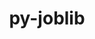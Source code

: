 ---
title: "py-joblib"
layout: cache
categories: [package, develop]
meta: {"compilers": ["gcc@11.4.0", "gcc@9.4.0", "none"], "num_specs": 173, "num_specs_by_stack": {"e4s": 33, "e4s-neoverse_v1": 4, "e4s-oneapi": 16, "e4s-power": 2, "ml-darwin-aarch64-mps": 33, "ml-linux-aarch64-cpu": 36, "ml-linux-aarch64-cuda": 36, "ml-linux-x86_64-cpu": 36, "ml-linux-x86_64-cuda": 36, "ml-linux-x86_64-rocm": 37, "root": 173}, "oss": ["sequoia", "ubuntu20.04", "ubuntu22.04", "ubuntu24.04"], "platforms": ["darwin", "linux"], "stacks": ["e4s", "e4s-neoverse_v1", "e4s-oneapi", "e4s-power", "ml-darwin-aarch64-mps", "ml-linux-aarch64-cpu", "ml-linux-aarch64-cuda", "ml-linux-x86_64-cpu", "ml-linux-x86_64-cuda", "ml-linux-x86_64-rocm", "root"], "targets": ["aarch64", "neoverse_v1", "ppc64le", "x86_64_v3"], "versions": ["1.4.2"]}
spec_details: [{"compiler": "none", "hash": "23asxb24odcu7gjsfdioozyov3nwyoic", "os": "ubuntu24.04", "platform": "linux", "size": "-", "stacks": ["ml-linux-x86_64-cpu", "ml-linux-x86_64-cuda", "ml-linux-x86_64-rocm", "root"], "target": "x86_64_v3", "variants": ["build_system=python_pip"], "versions": ["1.4.2"]}, {"compiler": "none", "hash": "23e5rwdthrtx22n2lstqyjta5xs6sqdt", "os": "ubuntu24.04", "platform": "linux", "size": "-", "stacks": ["ml-linux-aarch64-cpu", "ml-linux-aarch64-cuda", "root"], "target": "aarch64", "variants": ["build_system=python_pip"], "versions": ["1.4.2"]}, {"compiler": "none", "hash": "2d5gbkcg7mfjvkuaacfc4y46vurkl5ep", "os": "ubuntu24.04", "platform": "linux", "size": "-", "stacks": ["ml-linux-aarch64-cpu", "ml-linux-aarch64-cuda", "root"], "target": "aarch64", "variants": ["build_system=python_pip"], "versions": ["1.4.2"]}, {"compiler": "none", "hash": "2ff4w4tuxb2a7ymq42jemz2zoldsvihy", "os": "sequoia", "platform": "darwin", "size": "-", "stacks": ["ml-darwin-aarch64-mps", "root"], "target": "aarch64", "variants": ["build_system=python_pip"], "versions": ["1.4.2"]}, {"compiler": "none", "hash": "37llbt77yk6zuyvgg6u24kay4gnxmvdw", "os": "sequoia", "platform": "darwin", "size": "-", "stacks": ["ml-darwin-aarch64-mps", "root"], "target": "aarch64", "variants": ["build_system=python_pip"], "versions": ["1.4.2"]}, {"compiler": "none", "hash": "3c4bb4tagebab5budtnrgx6hv3gbqxid", "os": "ubuntu22.04", "platform": "linux", "size": "-", "stacks": ["e4s-oneapi", "root"], "target": "x86_64_v3", "variants": ["build_system=python_pip"], "versions": ["1.4.2"]}, {"compiler": "none", "hash": "3kjgs7dcqd6w7dqeb76icqa3tlyyz2b3", "os": "ubuntu22.04", "platform": "linux", "size": "-", "stacks": ["e4s-oneapi", "root"], "target": "x86_64_v3", "variants": ["build_system=python_pip"], "versions": ["1.4.2"]}, {"compiler": "none", "hash": "434u245ujsbvlf6i5ipjxsijvxhutwqs", "os": "ubuntu22.04", "platform": "linux", "size": "-", "stacks": ["e4s", "root"], "target": "x86_64_v3", "variants": ["build_system=python_pip"], "versions": ["1.4.2"]}, {"compiler": "gcc@11.4.0", "hash": "4ckjepbm2rsavo63hbsbqvluahl7yvty", "os": "ubuntu22.04", "platform": "linux", "size": "-", "stacks": ["e4s-neoverse_v1", "root"], "target": "neoverse_v1", "variants": ["build_system=python_pip"], "versions": ["1.4.2"]}, {"compiler": "none", "hash": "4hu4xfkfp5l2iwx4nhyxbjjodafbau7p", "os": "ubuntu24.04", "platform": "linux", "size": "-", "stacks": ["ml-linux-x86_64-cpu", "ml-linux-x86_64-cuda", "ml-linux-x86_64-rocm", "root"], "target": "x86_64_v3", "variants": ["build_system=python_pip"], "versions": ["1.4.2"]}, {"compiler": "none", "hash": "4tm2rkaub5bylghvyrb5beacvwi5yg4c", "os": "ubuntu24.04", "platform": "linux", "size": "-", "stacks": ["ml-linux-x86_64-rocm", "root"], "target": "x86_64_v3", "variants": ["build_system=python_pip"], "versions": ["1.4.2"]}, {"compiler": "none", "hash": "4x3axvfbs2kldnlr7amux5pl6ds3qkk4", "os": "ubuntu24.04", "platform": "linux", "size": "-", "stacks": ["ml-linux-x86_64-cpu", "ml-linux-x86_64-cuda", "ml-linux-x86_64-rocm", "root"], "target": "x86_64_v3", "variants": ["build_system=python_pip"], "versions": ["1.4.2"]}, {"compiler": "none", "hash": "52wadru2rj56v4js64gkkk6yaaydmr4u", "os": "ubuntu24.04", "platform": "linux", "size": "-", "stacks": ["ml-linux-x86_64-cpu", "ml-linux-x86_64-cuda", "root"], "target": "x86_64_v3", "variants": ["build_system=python_pip"], "versions": ["1.4.2"]}, {"compiler": "none", "hash": "54vq2t2pguqe3xk5yx5ki4xshjehekbb", "os": "sequoia", "platform": "darwin", "size": "-", "stacks": ["ml-darwin-aarch64-mps", "root"], "target": "aarch64", "variants": ["build_system=python_pip"], "versions": ["1.4.2"]}, {"compiler": "none", "hash": "5f4z2wvwoomrxuhb2m2nioe35iutf43n", "os": "ubuntu24.04", "platform": "linux", "size": "-", "stacks": ["ml-linux-x86_64-rocm", "root"], "target": "x86_64_v3", "variants": ["build_system=python_pip"], "versions": ["1.4.2"]}, {"compiler": "none", "hash": "5i3dhuuybgbwztmyyoy3udriqxzyd73p", "os": "ubuntu24.04", "platform": "linux", "size": "-", "stacks": ["ml-linux-aarch64-cpu", "ml-linux-aarch64-cuda", "root"], "target": "aarch64", "variants": ["build_system=python_pip"], "versions": ["1.4.2"]}, {"compiler": "none", "hash": "5k2lw4j5mcmae272gexrv7kiwagynuwf", "os": "ubuntu24.04", "platform": "linux", "size": "-", "stacks": ["ml-linux-x86_64-rocm", "root"], "target": "x86_64_v3", "variants": ["build_system=python_pip"], "versions": ["1.4.2"]}, {"compiler": "gcc@11.4.0", "hash": "5kaluxzyviwmkq7juf5dzdiw3ddksvuw", "os": "ubuntu22.04", "platform": "linux", "size": "-", "stacks": ["e4s-neoverse_v1", "root"], "target": "neoverse_v1", "variants": ["build_system=python_pip"], "versions": ["1.4.2"]}, {"compiler": "none", "hash": "5njgjexdhwhl34nibycpxrdrqamor4s7", "os": "ubuntu22.04", "platform": "linux", "size": "-", "stacks": ["e4s-oneapi", "root"], "target": "x86_64_v3", "variants": ["build_system=python_pip"], "versions": ["1.4.2"]}, {"compiler": "none", "hash": "5nzip5knlp3yz3ld6tnlsvrfiae4vog3", "os": "ubuntu24.04", "platform": "linux", "size": "-", "stacks": ["ml-linux-x86_64-cpu", "ml-linux-x86_64-cuda", "ml-linux-x86_64-rocm", "root"], "target": "x86_64_v3", "variants": ["build_system=python_pip"], "versions": ["1.4.2"]}, {"compiler": "none", "hash": "5oxlm4zydxjm2woef6xvoil6xjdodyap", "os": "ubuntu22.04", "platform": "linux", "size": "-", "stacks": ["e4s", "root"], "target": "x86_64_v3", "variants": ["build_system=python_pip"], "versions": ["1.4.2"]}, {"compiler": "none", "hash": "5pfbdfpsguwx35cjmfnczb2wcb36es7r", "os": "sequoia", "platform": "darwin", "size": "-", "stacks": ["ml-darwin-aarch64-mps", "root"], "target": "aarch64", "variants": ["build_system=python_pip"], "versions": ["1.4.2"]}, {"compiler": "none", "hash": "62ncwgm6tw2cpqtf4p5avqnvdn7qtrmn", "os": "ubuntu22.04", "platform": "linux", "size": "-", "stacks": ["e4s", "root"], "target": "x86_64_v3", "variants": ["build_system=python_pip"], "versions": ["1.4.2"]}, {"compiler": "none", "hash": "6av5f3dtfdz5svllsivy7jmo3tmooeqr", "os": "ubuntu24.04", "platform": "linux", "size": "-", "stacks": ["ml-linux-x86_64-cpu", "ml-linux-x86_64-cuda", "root"], "target": "x86_64_v3", "variants": ["build_system=python_pip"], "versions": ["1.4.2"]}, {"compiler": "none", "hash": "6k4om7kx33wfdkhdqil3yw4qs6hylzya", "os": "ubuntu24.04", "platform": "linux", "size": "-", "stacks": ["ml-linux-aarch64-cpu", "ml-linux-aarch64-cuda", "root"], "target": "aarch64", "variants": ["build_system=python_pip"], "versions": ["1.4.2"]}, {"compiler": "none", "hash": "6to65vh6oxjm3a2ya26rajpvbngf7r6l", "os": "ubuntu24.04", "platform": "linux", "size": "-", "stacks": ["ml-linux-aarch64-cpu", "ml-linux-aarch64-cuda", "root"], "target": "aarch64", "variants": ["build_system=python_pip"], "versions": ["1.4.2"]}, {"compiler": "none", "hash": "76dravcg7uyq3zrv6zwnytninddyd52w", "os": "ubuntu24.04", "platform": "linux", "size": "-", "stacks": ["ml-linux-x86_64-cpu", "ml-linux-x86_64-cuda", "ml-linux-x86_64-rocm", "root"], "target": "x86_64_v3", "variants": ["build_system=python_pip"], "versions": ["1.4.2"]}, {"compiler": "none", "hash": "7p4ewgrngnjn25tech6dlg72bgo4y6jl", "os": "ubuntu24.04", "platform": "linux", "size": "-", "stacks": ["ml-linux-x86_64-cpu", "ml-linux-x86_64-cuda", "ml-linux-x86_64-rocm", "root"], "target": "x86_64_v3", "variants": ["build_system=python_pip"], "versions": ["1.4.2"]}, {"compiler": "none", "hash": "7tprhexv64tkqrqyglndlyndsm5htjzc", "os": "sequoia", "platform": "darwin", "size": "-", "stacks": ["ml-darwin-aarch64-mps", "root"], "target": "aarch64", "variants": ["build_system=python_pip"], "versions": ["1.4.2"]}, {"compiler": "none", "hash": "7vca36qxge6s4vrwgwg3c23qvssifzoo", "os": "ubuntu22.04", "platform": "linux", "size": "-", "stacks": ["e4s-oneapi", "root"], "target": "x86_64_v3", "variants": ["build_system=python_pip"], "versions": ["1.4.2"]}, {"compiler": "none", "hash": "7x7co37wvunw2ieuxw44krxuncnft5aq", "os": "ubuntu22.04", "platform": "linux", "size": "-", "stacks": ["e4s", "root"], "target": "x86_64_v3", "variants": ["build_system=python_pip"], "versions": ["1.4.2"]}, {"compiler": "none", "hash": "7xjewtujvso4wfz7ph2nwxjqv247czjn", "os": "ubuntu22.04", "platform": "linux", "size": "-", "stacks": ["e4s-oneapi", "root"], "target": "x86_64_v3", "variants": ["build_system=python_pip"], "versions": ["1.4.2"]}, {"compiler": "none", "hash": "7xx3inyl4s76wx5m64czruynjnm3bl5c", "os": "ubuntu24.04", "platform": "linux", "size": "-", "stacks": ["ml-linux-aarch64-cpu", "ml-linux-aarch64-cuda", "root"], "target": "aarch64", "variants": ["build_system=python_pip"], "versions": ["1.4.2"]}, {"compiler": "none", "hash": "7yhewklm3fadsjecg4wqpkchig2wptuv", "os": "ubuntu24.04", "platform": "linux", "size": "-", "stacks": ["ml-linux-x86_64-cpu", "ml-linux-x86_64-cuda", "root"], "target": "x86_64_v3", "variants": ["build_system=python_pip"], "versions": ["1.4.2"]}, {"compiler": "none", "hash": "a3rdwjnu4d43a44mbry6fiktgyc77yiy", "os": "ubuntu24.04", "platform": "linux", "size": "-", "stacks": ["ml-linux-x86_64-rocm", "root"], "target": "x86_64_v3", "variants": ["build_system=python_pip"], "versions": ["1.4.2"]}, {"compiler": "none", "hash": "a6beg3ztup2nemblqda4bmpgaeqcygho", "os": "ubuntu22.04", "platform": "linux", "size": "-", "stacks": ["e4s", "root"], "target": "x86_64_v3", "variants": ["build_system=python_pip"], "versions": ["1.4.2"]}, {"compiler": "none", "hash": "aisjqdfjubbidpq6mseptjj4ondycdro", "os": "sequoia", "platform": "darwin", "size": "-", "stacks": ["ml-darwin-aarch64-mps", "root"], "target": "aarch64", "variants": ["build_system=python_pip"], "versions": ["1.4.2"]}, {"compiler": "none", "hash": "avnvumgklybjawrdks2thrcucw2cgdhb", "os": "ubuntu22.04", "platform": "linux", "size": "-", "stacks": ["e4s", "root"], "target": "x86_64_v3", "variants": ["build_system=python_pip"], "versions": ["1.4.2"]}, {"compiler": "none", "hash": "ax3tcqnsm3bfpofmwhx6zvlerpaa7ox6", "os": "ubuntu24.04", "platform": "linux", "size": "-", "stacks": ["ml-linux-x86_64-cpu", "ml-linux-x86_64-cuda", "ml-linux-x86_64-rocm", "root"], "target": "x86_64_v3", "variants": ["build_system=python_pip"], "versions": ["1.4.2"]}, {"compiler": "none", "hash": "b52ea3f5mlaacwwbx44xieal72nvr3ky", "os": "ubuntu22.04", "platform": "linux", "size": "-", "stacks": ["e4s", "root"], "target": "x86_64_v3", "variants": ["build_system=python_pip"], "versions": ["1.4.2"]}, {"compiler": "none", "hash": "b746nuih64sw4jvamhghy3i3t5v2t62i", "os": "ubuntu22.04", "platform": "linux", "size": "-", "stacks": ["e4s", "root"], "target": "x86_64_v3", "variants": ["build_system=python_pip"], "versions": ["1.4.2"]}, {"compiler": "none", "hash": "bb3qk24sidsccg4hijzwdxc5775gvpfi", "os": "sequoia", "platform": "darwin", "size": "-", "stacks": ["ml-darwin-aarch64-mps", "root"], "target": "aarch64", "variants": ["build_system=python_pip"], "versions": ["1.4.2"]}, {"compiler": "none", "hash": "bgsx66mmlhex5vlwbppyaeqx3vzaps64", "os": "sequoia", "platform": "darwin", "size": "-", "stacks": ["ml-darwin-aarch64-mps", "root"], "target": "aarch64", "variants": ["build_system=python_pip"], "versions": ["1.4.2"]}, {"compiler": "none", "hash": "ck2gpb45bk2bs6mntyvb7u44snprxowa", "os": "ubuntu22.04", "platform": "linux", "size": "-", "stacks": ["e4s", "root"], "target": "x86_64_v3", "variants": ["build_system=python_pip"], "versions": ["1.4.2"]}, {"compiler": "none", "hash": "cn3d2fmcegvpparzmsaruc4zvuzlarvb", "os": "sequoia", "platform": "darwin", "size": "-", "stacks": ["ml-darwin-aarch64-mps", "root"], "target": "aarch64", "variants": ["build_system=python_pip"], "versions": ["1.4.2"]}, {"compiler": "none", "hash": "cr4iltcxg7me6vgxmfme4loqz2blhwvk", "os": "sequoia", "platform": "darwin", "size": "-", "stacks": ["ml-darwin-aarch64-mps", "root"], "target": "aarch64", "variants": ["build_system=python_pip"], "versions": ["1.4.2"]}, {"compiler": "none", "hash": "cubdxa7egslo2j3pqars5qrwohfllvnu", "os": "sequoia", "platform": "darwin", "size": "-", "stacks": ["ml-darwin-aarch64-mps", "root"], "target": "aarch64", "variants": ["build_system=python_pip"], "versions": ["1.4.2"]}, {"compiler": "none", "hash": "dbfgybcqbohqz2nb5kyaieoblbynb4yw", "os": "ubuntu24.04", "platform": "linux", "size": "-", "stacks": ["ml-linux-aarch64-cpu", "ml-linux-aarch64-cuda", "root"], "target": "aarch64", "variants": ["build_system=python_pip"], "versions": ["1.4.2"]}, {"compiler": "none", "hash": "dccknlvgvdm2h2xmi6ieumciglhd4cyh", "os": "ubuntu24.04", "platform": "linux", "size": "-", "stacks": ["ml-linux-x86_64-rocm", "root"], "target": "x86_64_v3", "variants": ["build_system=python_pip"], "versions": ["1.4.2"]}, {"compiler": "none", "hash": "dfef2xb23wwey6xfvt3o4kz3ds7bua5t", "os": "sequoia", "platform": "darwin", "size": "-", "stacks": ["ml-darwin-aarch64-mps", "root"], "target": "aarch64", "variants": ["build_system=python_pip"], "versions": ["1.4.2"]}, {"compiler": "none", "hash": "dizznlltbgk2fron3c7eu23qxv46tzwm", "os": "ubuntu24.04", "platform": "linux", "size": "-", "stacks": ["ml-linux-x86_64-cpu", "ml-linux-x86_64-cuda", "root"], "target": "x86_64_v3", "variants": ["build_system=python_pip"], "versions": ["1.4.2"]}, {"compiler": "none", "hash": "dmbzbohxmlm2lxwz7f6crgagdze2iqb7", "os": "ubuntu22.04", "platform": "linux", "size": "-", "stacks": ["e4s", "root"], "target": "x86_64_v3", "variants": ["build_system=python_pip"], "versions": ["1.4.2"]}, {"compiler": "none", "hash": "dpqpbjolkh7h4gaal6flgttzqhopq4vi", "os": "sequoia", "platform": "darwin", "size": "-", "stacks": ["ml-darwin-aarch64-mps", "root"], "target": "aarch64", "variants": ["build_system=python_pip"], "versions": ["1.4.2"]}, {"compiler": "none", "hash": "dxwj6z2xbklicq45t3gqvmtepxdg4x7p", "os": "ubuntu24.04", "platform": "linux", "size": "-", "stacks": ["ml-linux-x86_64-cpu", "ml-linux-x86_64-cuda", "ml-linux-x86_64-rocm", "root"], "target": "x86_64_v3", "variants": ["build_system=python_pip"], "versions": ["1.4.2"]}, {"compiler": "gcc@11.4.0", "hash": "e3gv5kltbru5rz7xkkptwn3zam2vmrs6", "os": "ubuntu22.04", "platform": "linux", "size": "-", "stacks": ["e4s-neoverse_v1", "root"], "target": "neoverse_v1", "variants": ["build_system=python_pip"], "versions": ["1.4.2"]}, {"compiler": "none", "hash": "eb6fzxzz5gnme5zolqdu22wqdrwaohba", "os": "ubuntu24.04", "platform": "linux", "size": "-", "stacks": ["ml-linux-x86_64-cpu", "ml-linux-x86_64-cuda", "root"], "target": "x86_64_v3", "variants": ["build_system=python_pip"], "versions": ["1.4.2"]}, {"compiler": "none", "hash": "eci2rnhnbudoheb66jwxtftlxa7lzbnh", "os": "ubuntu24.04", "platform": "linux", "size": "-", "stacks": ["ml-linux-x86_64-cpu", "ml-linux-x86_64-cuda", "ml-linux-x86_64-rocm", "root"], "target": "x86_64_v3", "variants": ["build_system=python_pip"], "versions": ["1.4.2"]}, {"compiler": "none", "hash": "el7hucvp6iwgua4gxz6q5xckswmmmdxa", "os": "ubuntu24.04", "platform": "linux", "size": "-", "stacks": ["ml-linux-aarch64-cpu", "ml-linux-aarch64-cuda", "root"], "target": "aarch64", "variants": ["build_system=python_pip"], "versions": ["1.4.2"]}, {"compiler": "none", "hash": "emxnfqdl7x3tvhhbbqyim3qnur5o3kwr", "os": "ubuntu24.04", "platform": "linux", "size": "-", "stacks": ["ml-linux-x86_64-rocm", "root"], "target": "x86_64_v3", "variants": ["build_system=python_pip"], "versions": ["1.4.2"]}, {"compiler": "none", "hash": "enbysztp3ga5beut7343xzbfkv2hejhz", "os": "ubuntu24.04", "platform": "linux", "size": "-", "stacks": ["ml-linux-aarch64-cpu", "ml-linux-aarch64-cuda", "root"], "target": "aarch64", "variants": ["build_system=python_pip"], "versions": ["1.4.2"]}, {"compiler": "none", "hash": "evaqsrm6rkgomy3igk7cqvsyu76gcaqu", "os": "ubuntu24.04", "platform": "linux", "size": "-", "stacks": ["ml-linux-aarch64-cpu", "ml-linux-aarch64-cuda", "root"], "target": "aarch64", "variants": ["build_system=python_pip"], "versions": ["1.4.2"]}, {"compiler": "none", "hash": "ewa6n2spzi4mqvauklim2oa4nv2sb7q3", "os": "ubuntu24.04", "platform": "linux", "size": "-", "stacks": ["ml-linux-x86_64-cpu", "ml-linux-x86_64-cuda", "ml-linux-x86_64-rocm", "root"], "target": "x86_64_v3", "variants": ["build_system=python_pip"], "versions": ["1.4.2"]}, {"compiler": "none", "hash": "f3xdas46b47d3zwpb5e7ftsovevwwjli", "os": "sequoia", "platform": "darwin", "size": "-", "stacks": ["ml-darwin-aarch64-mps", "root"], "target": "aarch64", "variants": ["build_system=python_pip"], "versions": ["1.4.2"]}, {"compiler": "none", "hash": "f54s7btkcvirxtzmpkuy6t74iu3abevl", "os": "ubuntu24.04", "platform": "linux", "size": "-", "stacks": ["ml-linux-x86_64-rocm", "root"], "target": "x86_64_v3", "variants": ["build_system=python_pip"], "versions": ["1.4.2"]}, {"compiler": "none", "hash": "f6saog32sf6ghcvx6k63jgaseub4ubv5", "os": "ubuntu24.04", "platform": "linux", "size": "-", "stacks": ["ml-linux-x86_64-cpu", "ml-linux-x86_64-cuda", "root"], "target": "x86_64_v3", "variants": ["build_system=python_pip"], "versions": ["1.4.2"]}, {"compiler": "none", "hash": "fapgt5zet6cjpg7nr4rgogj4a3lx27wd", "os": "ubuntu22.04", "platform": "linux", "size": "-", "stacks": ["e4s-oneapi", "root"], "target": "x86_64_v3", "variants": ["build_system=python_pip"], "versions": ["1.4.2"]}, {"compiler": "none", "hash": "fo7fcmcpuo4wfmvw5niu7bzpsnaaqgrb", "os": "sequoia", "platform": "darwin", "size": "-", "stacks": ["ml-darwin-aarch64-mps", "root"], "target": "aarch64", "variants": ["build_system=python_pip"], "versions": ["1.4.2"]}, {"compiler": "none", "hash": "fwtnb42fges24cnpm4rcxngqsgvsshkn", "os": "ubuntu22.04", "platform": "linux", "size": "-", "stacks": ["e4s", "root"], "target": "x86_64_v3", "variants": ["build_system=python_pip"], "versions": ["1.4.2"]}, {"compiler": "none", "hash": "g7pl2d6y2evv2uu54kkxxlgtbi4gep4h", "os": "sequoia", "platform": "darwin", "size": "-", "stacks": ["ml-darwin-aarch64-mps", "root"], "target": "aarch64", "variants": ["build_system=python_pip"], "versions": ["1.4.2"]}, {"compiler": "none", "hash": "gabu343c3ke75m4olyngr62lyte6hjom", "os": "sequoia", "platform": "darwin", "size": "-", "stacks": ["ml-darwin-aarch64-mps", "root"], "target": "aarch64", "variants": ["build_system=python_pip"], "versions": ["1.4.2"]}, {"compiler": "none", "hash": "garr4osks7h425kwdhyjb2ff7tyjobio", "os": "sequoia", "platform": "darwin", "size": "-", "stacks": ["ml-darwin-aarch64-mps", "root"], "target": "aarch64", "variants": ["build_system=python_pip"], "versions": ["1.4.2"]}, {"compiler": "none", "hash": "gjfilfickfpghc3c4khiiiz2pm4avagj", "os": "ubuntu24.04", "platform": "linux", "size": "-", "stacks": ["ml-linux-x86_64-cpu", "ml-linux-x86_64-cuda", "root"], "target": "x86_64_v3", "variants": ["build_system=python_pip"], "versions": ["1.4.2"]}, {"compiler": "none", "hash": "gjvst5lpcclibxfsmfqzxbzjh5wxldov", "os": "ubuntu24.04", "platform": "linux", "size": "-", "stacks": ["ml-linux-aarch64-cpu", "ml-linux-aarch64-cuda", "root"], "target": "aarch64", "variants": ["build_system=python_pip"], "versions": ["1.4.2"]}, {"compiler": "none", "hash": "go64oedk72izjho2xknrfyiw5g7eglmr", "os": "sequoia", "platform": "darwin", "size": "-", "stacks": ["ml-darwin-aarch64-mps", "root"], "target": "aarch64", "variants": ["build_system=python_pip"], "versions": ["1.4.2"]}, {"compiler": "none", "hash": "grqkqy4rclj4otiwnwg6vtttddkeifm7", "os": "ubuntu22.04", "platform": "linux", "size": "-", "stacks": ["e4s-oneapi", "root"], "target": "x86_64_v3", "variants": ["build_system=python_pip"], "versions": ["1.4.2"]}, {"compiler": "none", "hash": "grsbp55rrfbouc75sbg5u3qj4n2m7hvz", "os": "ubuntu24.04", "platform": "linux", "size": "-", "stacks": ["ml-linux-x86_64-rocm", "root"], "target": "x86_64_v3", "variants": ["build_system=python_pip"], "versions": ["1.4.2"]}, {"compiler": "none", "hash": "h47sacpns3qv6lq2irmsppwlzv56r4c5", "os": "ubuntu24.04", "platform": "linux", "size": "-", "stacks": ["ml-linux-aarch64-cpu", "ml-linux-aarch64-cuda", "root"], "target": "aarch64", "variants": ["build_system=python_pip"], "versions": ["1.4.2"]}, {"compiler": "none", "hash": "hm5du4hwjth2els7ir3gd3lrj7hmmkh2", "os": "sequoia", "platform": "darwin", "size": "-", "stacks": ["ml-darwin-aarch64-mps", "root"], "target": "aarch64", "variants": ["build_system=python_pip"], "versions": ["1.4.2"]}, {"compiler": "none", "hash": "hmkvqlzhamae6z7mlrvpj6pwflvz2n6t", "os": "ubuntu22.04", "platform": "linux", "size": "-", "stacks": ["e4s", "root"], "target": "x86_64_v3", "variants": ["build_system=python_pip"], "versions": ["1.4.2"]}, {"compiler": "none", "hash": "hnswplazok2khcgbgek55elylx3owwnt", "os": "ubuntu22.04", "platform": "linux", "size": "-", "stacks": ["e4s", "root"], "target": "x86_64_v3", "variants": ["build_system=python_pip"], "versions": ["1.4.2"]}, {"compiler": "none", "hash": "hnxmv7rrdhifvji2ovag2bymw63corzl", "os": "ubuntu24.04", "platform": "linux", "size": "-", "stacks": ["ml-linux-aarch64-cpu", "ml-linux-aarch64-cuda", "root"], "target": "aarch64", "variants": ["build_system=python_pip"], "versions": ["1.4.2"]}, {"compiler": "gcc@9.4.0", "hash": "hp3uerichsiwyoee55gorcowobb3lg52", "os": "ubuntu20.04", "platform": "linux", "size": "-", "stacks": ["e4s-power", "root"], "target": "ppc64le", "variants": ["build_system=python_pip"], "versions": ["1.4.2"]}, {"compiler": "none", "hash": "hxedepi2braq25f4au2vvcbvcvx2uisw", "os": "sequoia", "platform": "darwin", "size": "-", "stacks": ["ml-darwin-aarch64-mps", "root"], "target": "aarch64", "variants": ["build_system=python_pip"], "versions": ["1.4.2"]}, {"compiler": "none", "hash": "hy3jv3ojqkhmcr755qzg3uepss5syg6a", "os": "ubuntu24.04", "platform": "linux", "size": "-", "stacks": ["ml-linux-x86_64-cpu", "ml-linux-x86_64-cuda", "ml-linux-x86_64-rocm", "root"], "target": "x86_64_v3", "variants": ["build_system=python_pip"], "versions": ["1.4.2"]}, {"compiler": "none", "hash": "hzg4pmzrva3hs3ykryrugvctw4uihubz", "os": "sequoia", "platform": "darwin", "size": "-", "stacks": ["ml-darwin-aarch64-mps", "root"], "target": "aarch64", "variants": ["build_system=python_pip"], "versions": ["1.4.2"]}, {"compiler": "none", "hash": "i5aj23gpxxkxypw4tzmj3nh43dmz4nx4", "os": "ubuntu24.04", "platform": "linux", "size": "-", "stacks": ["ml-linux-x86_64-cpu", "ml-linux-x86_64-cuda", "ml-linux-x86_64-rocm", "root"], "target": "x86_64_v3", "variants": ["build_system=python_pip"], "versions": ["1.4.2"]}, {"compiler": "none", "hash": "i5uwfz5qyqjmvjmmvhyxledmqgh4ij64", "os": "ubuntu24.04", "platform": "linux", "size": "-", "stacks": ["ml-linux-x86_64-cpu", "ml-linux-x86_64-cuda", "ml-linux-x86_64-rocm", "root"], "target": "x86_64_v3", "variants": ["build_system=python_pip"], "versions": ["1.4.2"]}, {"compiler": "none", "hash": "i7cq6bixcje4mgvtx6mbtv2m2mayjhcp", "os": "ubuntu24.04", "platform": "linux", "size": "-", "stacks": ["ml-linux-x86_64-cpu", "ml-linux-x86_64-cuda", "root"], "target": "x86_64_v3", "variants": ["build_system=python_pip"], "versions": ["1.4.2"]}, {"compiler": "none", "hash": "i7lnbfiiycsci3sptzacldqncvyr47k7", "os": "ubuntu22.04", "platform": "linux", "size": "-", "stacks": ["e4s-oneapi", "root"], "target": "x86_64_v3", "variants": ["build_system=python_pip"], "versions": ["1.4.2"]}, {"compiler": "none", "hash": "ibjtj52rcgvyqbnyfr6yz2qu4u7dxgbs", "os": "ubuntu24.04", "platform": "linux", "size": "-", "stacks": ["ml-linux-aarch64-cpu", "ml-linux-aarch64-cuda", "root"], "target": "aarch64", "variants": ["build_system=python_pip"], "versions": ["1.4.2"]}, {"compiler": "none", "hash": "ieevdozmg64kiojdjsn4724sm7fqrawd", "os": "ubuntu24.04", "platform": "linux", "size": "-", "stacks": ["ml-linux-x86_64-rocm", "root"], "target": "x86_64_v3", "variants": ["build_system=python_pip"], "versions": ["1.4.2"]}, {"compiler": "none", "hash": "iimuehhmsiuqhotseaypfoh5hd5562pb", "os": "ubuntu24.04", "platform": "linux", "size": "-", "stacks": ["ml-linux-x86_64-cpu", "ml-linux-x86_64-cuda", "ml-linux-x86_64-rocm", "root"], "target": "x86_64_v3", "variants": ["build_system=python_pip"], "versions": ["1.4.2"]}, {"compiler": "none", "hash": "ipx52zg7w7afh7ksu3oty75gdykosjlv", "os": "ubuntu24.04", "platform": "linux", "size": "-", "stacks": ["ml-linux-aarch64-cpu", "ml-linux-aarch64-cuda", "root"], "target": "aarch64", "variants": ["build_system=python_pip"], "versions": ["1.4.2"]}, {"compiler": "none", "hash": "ivfpaspiukef2ogd5qgm7pu547nqytt4", "os": "ubuntu22.04", "platform": "linux", "size": "-", "stacks": ["e4s", "root"], "target": "x86_64_v3", "variants": ["build_system=python_pip"], "versions": ["1.4.2"]}, {"compiler": "none", "hash": "j6nyjk4ylwtzxkuvfno5yb3qx5hv2cye", "os": "ubuntu22.04", "platform": "linux", "size": "-", "stacks": ["e4s-oneapi", "root"], "target": "x86_64_v3", "variants": ["build_system=python_pip"], "versions": ["1.4.2"]}, {"compiler": "none", "hash": "ji7vxsv242dv7d6vmnmvn65xdt32ifdb", "os": "sequoia", "platform": "darwin", "size": "-", "stacks": ["ml-darwin-aarch64-mps", "root"], "target": "aarch64", "variants": ["build_system=python_pip"], "versions": ["1.4.2"]}, {"compiler": "none", "hash": "jj5am6cmaskfd76mngxovpolzz6j2qor", "os": "ubuntu24.04", "platform": "linux", "size": "-", "stacks": ["ml-linux-aarch64-cpu", "ml-linux-aarch64-cuda", "root"], "target": "aarch64", "variants": ["build_system=python_pip"], "versions": ["1.4.2"]}, {"compiler": "none", "hash": "jr3ywyfb4lsvj7hdk5tq2alsjt7gphvz", "os": "sequoia", "platform": "darwin", "size": "-", "stacks": ["ml-darwin-aarch64-mps", "root"], "target": "aarch64", "variants": ["build_system=python_pip"], "versions": ["1.4.2"]}, {"compiler": "none", "hash": "jrjjfebkezx6oxx4x5j3knpqxhdpumhc", "os": "ubuntu24.04", "platform": "linux", "size": "-", "stacks": ["ml-linux-x86_64-cpu", "ml-linux-x86_64-cuda", "root"], "target": "x86_64_v3", "variants": ["build_system=python_pip"], "versions": ["1.4.2"]}, {"compiler": "gcc@9.4.0", "hash": "jvd4ojo6hhesa2kmfyvccildg5jlti7k", "os": "ubuntu20.04", "platform": "linux", "size": "-", "stacks": ["e4s-power", "root"], "target": "ppc64le", "variants": ["build_system=python_pip"], "versions": ["1.4.2"]}, {"compiler": "none", "hash": "jzfkwdymwsenukim3m3e2azs3l72nkgx", "os": "ubuntu22.04", "platform": "linux", "size": "-", "stacks": ["e4s", "root"], "target": "x86_64_v3", "variants": ["build_system=python_pip"], "versions": ["1.4.2"]}, {"compiler": "none", "hash": "kjul5ngcfhfgkh6l34stdawnbucuolyd", "os": "ubuntu24.04", "platform": "linux", "size": "-", "stacks": ["ml-linux-aarch64-cpu", "ml-linux-aarch64-cuda", "root"], "target": "aarch64", "variants": ["build_system=python_pip"], "versions": ["1.4.2"]}, {"compiler": "none", "hash": "kl46nttujwichqq2eezop4j3ax655rxg", "os": "ubuntu22.04", "platform": "linux", "size": "-", "stacks": ["e4s-oneapi", "root"], "target": "x86_64_v3", "variants": ["build_system=python_pip"], "versions": ["1.4.2"]}, {"compiler": "none", "hash": "knoynkbpavwie2ieim2rclmj433o5cr7", "os": "sequoia", "platform": "darwin", "size": "-", "stacks": ["ml-darwin-aarch64-mps", "root"], "target": "aarch64", "variants": ["build_system=python_pip"], "versions": ["1.4.2"]}, {"compiler": "none", "hash": "l3q5reujn3rfddi6eb4zrqleg6yxd5hl", "os": "ubuntu24.04", "platform": "linux", "size": "-", "stacks": ["ml-linux-aarch64-cpu", "ml-linux-aarch64-cuda", "root"], "target": "aarch64", "variants": ["build_system=python_pip"], "versions": ["1.4.2"]}, {"compiler": "none", "hash": "lxpwajz4p3d2x5pr54x3jjncmkyd4ona", "os": "ubuntu24.04", "platform": "linux", "size": "-", "stacks": ["ml-linux-aarch64-cpu", "ml-linux-aarch64-cuda", "root"], "target": "aarch64", "variants": ["build_system=python_pip"], "versions": ["1.4.2"]}, {"compiler": "none", "hash": "m64ebyjg2ag4und25x3ejkxtmg3tgypm", "os": "ubuntu24.04", "platform": "linux", "size": "-", "stacks": ["ml-linux-aarch64-cpu", "ml-linux-aarch64-cuda", "root"], "target": "aarch64", "variants": ["build_system=python_pip"], "versions": ["1.4.2"]}, {"compiler": "none", "hash": "nbiorcl3bctjkj3pymuehnvmqrglzlhn", "os": "ubuntu22.04", "platform": "linux", "size": "-", "stacks": ["e4s", "root"], "target": "x86_64_v3", "variants": ["build_system=python_pip"], "versions": ["1.4.2"]}, {"compiler": "none", "hash": "nbj2hnc2hbvwqqa4sf4euwzw2nffmtki", "os": "ubuntu24.04", "platform": "linux", "size": "-", "stacks": ["ml-linux-x86_64-cpu", "ml-linux-x86_64-cuda", "ml-linux-x86_64-rocm", "root"], "target": "x86_64_v3", "variants": ["build_system=python_pip"], "versions": ["1.4.2"]}, {"compiler": "none", "hash": "njrwfgxeknlz5hbafj3lmidckpilgqv5", "os": "sequoia", "platform": "darwin", "size": "-", "stacks": ["ml-darwin-aarch64-mps", "root"], "target": "aarch64", "variants": ["build_system=python_pip"], "versions": ["1.4.2"]}, {"compiler": "none", "hash": "nqlwwil6jgigrukekg553ohtfvsxqsbo", "os": "ubuntu22.04", "platform": "linux", "size": "-", "stacks": ["e4s", "root"], "target": "x86_64_v3", "variants": ["build_system=python_pip"], "versions": ["1.4.2"]}, {"compiler": "none", "hash": "ns2olyeaasevuy55p3xdpbtoxwwhcv2a", "os": "ubuntu24.04", "platform": "linux", "size": "-", "stacks": ["ml-linux-x86_64-cpu", "ml-linux-x86_64-cuda", "ml-linux-x86_64-rocm", "root"], "target": "x86_64_v3", "variants": ["build_system=python_pip"], "versions": ["1.4.2"]}, {"compiler": "none", "hash": "nucrgtmlkvgtacz4lqkty4ekmf5sq5sh", "os": "ubuntu22.04", "platform": "linux", "size": "-", "stacks": ["e4s", "root"], "target": "x86_64_v3", "variants": ["build_system=python_pip"], "versions": ["1.4.2"]}, {"compiler": "none", "hash": "nyflfv7lkhlxhsjbb3al5l66jxlznd5a", "os": "ubuntu24.04", "platform": "linux", "size": "-", "stacks": ["ml-linux-aarch64-cpu", "ml-linux-aarch64-cuda", "root"], "target": "aarch64", "variants": ["build_system=python_pip"], "versions": ["1.4.2"]}, {"compiler": "none", "hash": "o2fep5gqf4lh4ujicbvjvz3eyb3afedb", "os": "ubuntu24.04", "platform": "linux", "size": "-", "stacks": ["ml-linux-x86_64-rocm", "root"], "target": "x86_64_v3", "variants": ["build_system=python_pip"], "versions": ["1.4.2"]}, {"compiler": "none", "hash": "o5gldpc3xkoqqzjju62bu2ree6kkzikf", "os": "sequoia", "platform": "darwin", "size": "-", "stacks": ["ml-darwin-aarch64-mps", "root"], "target": "aarch64", "variants": ["build_system=python_pip"], "versions": ["1.4.2"]}, {"compiler": "none", "hash": "obk5mpvvfe3eohda7htiwgo4s26r5pai", "os": "ubuntu24.04", "platform": "linux", "size": "-", "stacks": ["ml-linux-aarch64-cpu", "ml-linux-aarch64-cuda", "root"], "target": "aarch64", "variants": ["build_system=python_pip"], "versions": ["1.4.2"]}, {"compiler": "none", "hash": "ocvwlgbi7ihcmir5dhcpkto4kdozpavv", "os": "sequoia", "platform": "darwin", "size": "-", "stacks": ["ml-darwin-aarch64-mps", "root"], "target": "aarch64", "variants": ["build_system=python_pip"], "versions": ["1.4.2"]}, {"compiler": "none", "hash": "ofl3wltds3lc3mxt7eagdkbrnbzn3b7m", "os": "ubuntu22.04", "platform": "linux", "size": "-", "stacks": ["e4s", "root"], "target": "x86_64_v3", "variants": ["build_system=python_pip"], "versions": ["1.4.2"]}, {"compiler": "none", "hash": "oi5wzarpkjedjdzhztczdojmefdvdw2g", "os": "ubuntu22.04", "platform": "linux", "size": "-", "stacks": ["e4s-oneapi", "root"], "target": "x86_64_v3", "variants": ["build_system=python_pip"], "versions": ["1.4.2"]}, {"compiler": "none", "hash": "oixvo5zycvfsk7iawcyob4ndixpmzaty", "os": "ubuntu24.04", "platform": "linux", "size": "-", "stacks": ["ml-linux-x86_64-rocm", "root"], "target": "x86_64_v3", "variants": ["build_system=python_pip"], "versions": ["1.4.2"]}, {"compiler": "none", "hash": "oorwpcxogdv4s2slytseytcynkiooleo", "os": "ubuntu24.04", "platform": "linux", "size": "-", "stacks": ["ml-linux-aarch64-cpu", "ml-linux-aarch64-cuda", "root"], "target": "aarch64", "variants": ["build_system=python_pip"], "versions": ["1.4.2"]}, {"compiler": "none", "hash": "oqbldof4ztvndrmpnva7u4rjxe3kvnze", "os": "ubuntu24.04", "platform": "linux", "size": "-", "stacks": ["ml-linux-x86_64-cpu", "ml-linux-x86_64-cuda", "ml-linux-x86_64-rocm", "root"], "target": "x86_64_v3", "variants": ["build_system=python_pip"], "versions": ["1.4.2"]}, {"compiler": "none", "hash": "pdipmlqr7kbpuyzciterxswzsvgklqz3", "os": "ubuntu24.04", "platform": "linux", "size": "-", "stacks": ["ml-linux-aarch64-cpu", "ml-linux-aarch64-cuda", "root"], "target": "aarch64", "variants": ["build_system=python_pip"], "versions": ["1.4.2"]}, {"compiler": "none", "hash": "pdwo2kofdhvxilmhdktzhwp3swdgcfo4", "os": "ubuntu22.04", "platform": "linux", "size": "-", "stacks": ["e4s", "root"], "target": "x86_64_v3", "variants": ["build_system=python_pip"], "versions": ["1.4.2"]}, {"compiler": "none", "hash": "ppsmvpccbxkk5qogdg67ua3dzd3uywvn", "os": "ubuntu22.04", "platform": "linux", "size": "-", "stacks": ["e4s", "root"], "target": "x86_64_v3", "variants": ["build_system=python_pip"], "versions": ["1.4.2"]}, {"compiler": "none", "hash": "ptrdh74kd3grgfpp3wpe337j2ark66yf", "os": "ubuntu24.04", "platform": "linux", "size": "-", "stacks": ["ml-linux-aarch64-cpu", "ml-linux-aarch64-cuda", "root"], "target": "aarch64", "variants": ["build_system=python_pip"], "versions": ["1.4.2"]}, {"compiler": "none", "hash": "ptw4zukm3q7t5zgda3rar6vtaaz46mkh", "os": "ubuntu24.04", "platform": "linux", "size": "-", "stacks": ["ml-linux-x86_64-cpu", "ml-linux-x86_64-cuda", "ml-linux-x86_64-rocm", "root"], "target": "x86_64_v3", "variants": ["build_system=python_pip"], "versions": ["1.4.2"]}, {"compiler": "none", "hash": "q3gnbbm76qydd774bcm52fz3eo5woqjz", "os": "ubuntu24.04", "platform": "linux", "size": "-", "stacks": ["ml-linux-aarch64-cpu", "ml-linux-aarch64-cuda", "root"], "target": "aarch64", "variants": ["build_system=python_pip"], "versions": ["1.4.2"]}, {"compiler": "none", "hash": "qhbswwrsnhvjkvhenxllmrxviuo7atrq", "os": "sequoia", "platform": "darwin", "size": "-", "stacks": ["ml-darwin-aarch64-mps", "root"], "target": "aarch64", "variants": ["build_system=python_pip"], "versions": ["1.4.2"]}, {"compiler": "none", "hash": "qrmwmwcr3t4ghzgqtnhyx7aohkcnrppb", "os": "ubuntu24.04", "platform": "linux", "size": "-", "stacks": ["ml-linux-x86_64-cpu", "ml-linux-x86_64-cuda", "ml-linux-x86_64-rocm", "root"], "target": "x86_64_v3", "variants": ["build_system=python_pip"], "versions": ["1.4.2"]}, {"compiler": "none", "hash": "qwzegj3zua7eaueadwcbs2oi3i6d4h6p", "os": "ubuntu24.04", "platform": "linux", "size": "-", "stacks": ["ml-linux-x86_64-cpu", "ml-linux-x86_64-cuda", "root"], "target": "x86_64_v3", "variants": ["build_system=python_pip"], "versions": ["1.4.2"]}, {"compiler": "none", "hash": "qxnrifb2aqxz5whehobup5kptgyupqly", "os": "ubuntu24.04", "platform": "linux", "size": "-", "stacks": ["ml-linux-x86_64-cpu", "ml-linux-x86_64-cuda", "ml-linux-x86_64-rocm", "root"], "target": "x86_64_v3", "variants": ["build_system=python_pip"], "versions": ["1.4.2"]}, {"compiler": "none", "hash": "r4dw2stpmwnqjihy5ka2wxmmvltvvacv", "os": "ubuntu22.04", "platform": "linux", "size": "-", "stacks": ["e4s", "root"], "target": "x86_64_v3", "variants": ["build_system=python_pip"], "versions": ["1.4.2"]}, {"compiler": "none", "hash": "retiba5pyxbteiqc434y25fyw33rlhfn", "os": "ubuntu24.04", "platform": "linux", "size": "-", "stacks": ["ml-linux-aarch64-cpu", "ml-linux-aarch64-cuda", "root"], "target": "aarch64", "variants": ["build_system=python_pip"], "versions": ["1.4.2"]}, {"compiler": "none", "hash": "rllz6bngy6bdsetj3cqs3yqq2wtyvfqx", "os": "ubuntu24.04", "platform": "linux", "size": "-", "stacks": ["ml-linux-x86_64-cpu", "ml-linux-x86_64-cuda", "ml-linux-x86_64-rocm", "root"], "target": "x86_64_v3", "variants": ["build_system=python_pip"], "versions": ["1.4.2"]}, {"compiler": "none", "hash": "rszppumxkdyyf3ieswl2eznm75mu2c7r", "os": "ubuntu22.04", "platform": "linux", "size": "-", "stacks": ["e4s-oneapi", "root"], "target": "x86_64_v3", "variants": ["build_system=python_pip"], "versions": ["1.4.2"]}, {"compiler": "none", "hash": "rvo5qkelbhwznt42fxv4r5a3emn7mvxr", "os": "sequoia", "platform": "darwin", "size": "-", "stacks": ["ml-darwin-aarch64-mps", "root"], "target": "aarch64", "variants": ["build_system=python_pip"], "versions": ["1.4.2"]}, {"compiler": "gcc@11.4.0", "hash": "s73ef63uw4gktm6irel3ckm55hlevtz4", "os": "ubuntu22.04", "platform": "linux", "size": "-", "stacks": ["e4s-neoverse_v1", "root"], "target": "neoverse_v1", "variants": ["build_system=python_pip"], "versions": ["1.4.2"]}, {"compiler": "none", "hash": "shsguhdw2hk7xzyte6j32l4jm5tuj4eb", "os": "ubuntu22.04", "platform": "linux", "size": "-", "stacks": ["e4s", "root"], "target": "x86_64_v3", "variants": ["build_system=python_pip"], "versions": ["1.4.2"]}, {"compiler": "none", "hash": "sik4hq7x773i3undbpj6k3zx3c37r4vk", "os": "ubuntu24.04", "platform": "linux", "size": "-", "stacks": ["ml-linux-aarch64-cpu", "ml-linux-aarch64-cuda", "root"], "target": "aarch64", "variants": ["build_system=python_pip"], "versions": ["1.4.2"]}, {"compiler": "none", "hash": "sntztslz2nainkqnqnsiap7e42apbi4z", "os": "sequoia", "platform": "darwin", "size": "-", "stacks": ["ml-darwin-aarch64-mps", "root"], "target": "aarch64", "variants": ["build_system=python_pip"], "versions": ["1.4.2"]}, {"compiler": "none", "hash": "suimqlipjbflkguffddyjbhyufcbnq5u", "os": "ubuntu22.04", "platform": "linux", "size": "-", "stacks": ["e4s", "root"], "target": "x86_64_v3", "variants": ["build_system=python_pip"], "versions": ["1.4.2"]}, {"compiler": "none", "hash": "swmfdh7kel4edggimkixjhxvdhoovlvx", "os": "sequoia", "platform": "darwin", "size": "-", "stacks": ["ml-darwin-aarch64-mps", "root"], "target": "aarch64", "variants": ["build_system=python_pip"], "versions": ["1.4.2"]}, {"compiler": "none", "hash": "t22fbowhqmhuolrlw5q67y7maev3lz3m", "os": "ubuntu24.04", "platform": "linux", "size": "-", "stacks": ["ml-linux-x86_64-cpu", "ml-linux-x86_64-cuda", "ml-linux-x86_64-rocm", "root"], "target": "x86_64_v3", "variants": ["build_system=python_pip"], "versions": ["1.4.2"]}, {"compiler": "none", "hash": "tf4m72b6befyz7argnuornl6hskhyu4t", "os": "ubuntu24.04", "platform": "linux", "size": "-", "stacks": ["ml-linux-aarch64-cpu", "ml-linux-aarch64-cuda", "root"], "target": "aarch64", "variants": ["build_system=python_pip"], "versions": ["1.4.2"]}, {"compiler": "none", "hash": "thrgsntahqkakzn3rfmo2y24nibwr532", "os": "ubuntu22.04", "platform": "linux", "size": "-", "stacks": ["e4s-oneapi", "root"], "target": "x86_64_v3", "variants": ["build_system=python_pip"], "versions": ["1.4.2"]}, {"compiler": "none", "hash": "tmygihhygnrugggs2rqrsenzrjelun6l", "os": "ubuntu22.04", "platform": "linux", "size": "-", "stacks": ["e4s", "root"], "target": "x86_64_v3", "variants": ["build_system=python_pip"], "versions": ["1.4.2"]}, {"compiler": "none", "hash": "ttg5mqgoavefcir3yrsc3mb2n6lzlxmo", "os": "ubuntu22.04", "platform": "linux", "size": "-", "stacks": ["e4s-oneapi", "root"], "target": "x86_64_v3", "variants": ["build_system=python_pip"], "versions": ["1.4.2"]}, {"compiler": "none", "hash": "ua54wjbrd6bxzuhmnpqrpkjenxkyzwlo", "os": "ubuntu22.04", "platform": "linux", "size": "-", "stacks": ["e4s-oneapi", "root"], "target": "x86_64_v3", "variants": ["build_system=python_pip"], "versions": ["1.4.2"]}, {"compiler": "none", "hash": "ueciwhf2mis4cs67khw6yy7h4umpwkgy", "os": "ubuntu24.04", "platform": "linux", "size": "-", "stacks": ["ml-linux-aarch64-cpu", "ml-linux-aarch64-cuda", "root"], "target": "aarch64", "variants": ["build_system=python_pip"], "versions": ["1.4.2"]}, {"compiler": "none", "hash": "uvceen3vv2triyhx3whpaig65khvzsb6", "os": "ubuntu24.04", "platform": "linux", "size": "-", "stacks": ["ml-linux-x86_64-cpu", "ml-linux-x86_64-cuda", "root"], "target": "x86_64_v3", "variants": ["build_system=python_pip"], "versions": ["1.4.2"]}, {"compiler": "none", "hash": "ux64jadw2mt5vspvjgcqg4rt2fcz5qh7", "os": "ubuntu24.04", "platform": "linux", "size": "-", "stacks": ["ml-linux-aarch64-cpu", "ml-linux-aarch64-cuda", "root"], "target": "aarch64", "variants": ["build_system=python_pip"], "versions": ["1.4.2"]}, {"compiler": "none", "hash": "vbh7sl267z32baxbdcs4chvjy4qcoup5", "os": "ubuntu22.04", "platform": "linux", "size": "-", "stacks": ["e4s", "root"], "target": "x86_64_v3", "variants": ["build_system=python_pip"], "versions": ["1.4.2"]}, {"compiler": "none", "hash": "vgwhirplv5zmne3fclrdq3bgacwhlfyt", "os": "sequoia", "platform": "darwin", "size": "-", "stacks": ["ml-darwin-aarch64-mps", "root"], "target": "aarch64", "variants": ["build_system=python_pip"], "versions": ["1.4.2"]}, {"compiler": "none", "hash": "vilbwj325u5mosgvt6kuzitugkzqj2q2", "os": "ubuntu22.04", "platform": "linux", "size": "-", "stacks": ["e4s", "root"], "target": "x86_64_v3", "variants": ["build_system=python_pip"], "versions": ["1.4.2"]}, {"compiler": "none", "hash": "vm45z2rvr2mxmdjiqmn67hkct7g2tbrx", "os": "ubuntu22.04", "platform": "linux", "size": "-", "stacks": ["e4s-oneapi", "root"], "target": "x86_64_v3", "variants": ["build_system=python_pip"], "versions": ["1.4.2"]}, {"compiler": "none", "hash": "vmon2iycyj4txy4ec6d7smqttkta63pr", "os": "ubuntu22.04", "platform": "linux", "size": "-", "stacks": ["e4s", "root"], "target": "x86_64_v3", "variants": ["build_system=python_pip"], "versions": ["1.4.2"]}, {"compiler": "none", "hash": "vujoxd2ptxkooyicev535qr4nzfwxrb2", "os": "ubuntu24.04", "platform": "linux", "size": "-", "stacks": ["ml-linux-aarch64-cpu", "ml-linux-aarch64-cuda", "root"], "target": "aarch64", "variants": ["build_system=python_pip"], "versions": ["1.4.2"]}, {"compiler": "none", "hash": "w3avnlah5jydpmjf27b5cyr5oa4tfjcu", "os": "ubuntu22.04", "platform": "linux", "size": "-", "stacks": ["e4s", "root"], "target": "x86_64_v3", "variants": ["build_system=python_pip"], "versions": ["1.4.2"]}, {"compiler": "none", "hash": "w4mf25s7tz7svxv4tqxvkokhuz3s6znx", "os": "ubuntu22.04", "platform": "linux", "size": "-", "stacks": ["e4s", "root"], "target": "x86_64_v3", "variants": ["build_system=python_pip"], "versions": ["1.4.2"]}, {"compiler": "none", "hash": "wqk4zvelv3zhhwkvjmvysbmm4zxp7lhj", "os": "ubuntu24.04", "platform": "linux", "size": "-", "stacks": ["ml-linux-aarch64-cpu", "ml-linux-aarch64-cuda", "root"], "target": "aarch64", "variants": ["build_system=python_pip"], "versions": ["1.4.2"]}, {"compiler": "none", "hash": "wsruhw2ylqy5coycsz5vg5pdw2qnwwsx", "os": "ubuntu24.04", "platform": "linux", "size": "-", "stacks": ["ml-linux-aarch64-cpu", "ml-linux-aarch64-cuda", "root"], "target": "aarch64", "variants": ["build_system=python_pip"], "versions": ["1.4.2"]}, {"compiler": "none", "hash": "x6tcbsp45xlplgmswa752s3zwnudkvaj", "os": "ubuntu24.04", "platform": "linux", "size": "-", "stacks": ["ml-linux-aarch64-cpu", "ml-linux-aarch64-cuda", "root"], "target": "aarch64", "variants": ["build_system=python_pip"], "versions": ["1.4.2"]}, {"compiler": "none", "hash": "xfjlbmpfa7dbn7u6lv6fsrf54vwcwneq", "os": "ubuntu24.04", "platform": "linux", "size": "-", "stacks": ["ml-linux-x86_64-rocm", "root"], "target": "x86_64_v3", "variants": ["build_system=python_pip"], "versions": ["1.4.2"]}, {"compiler": "none", "hash": "xq4w2eb72n7mxgp2meq7b723vkk55x6h", "os": "ubuntu24.04", "platform": "linux", "size": "-", "stacks": ["ml-linux-x86_64-rocm", "root"], "target": "x86_64_v3", "variants": ["build_system=python_pip"], "versions": ["1.4.2"]}, {"compiler": "none", "hash": "xrb6idbe43eruizj43x3yjflpcv53lgz", "os": "ubuntu24.04", "platform": "linux", "size": "-", "stacks": ["ml-linux-x86_64-cpu", "ml-linux-x86_64-cuda", "root"], "target": "x86_64_v3", "variants": ["build_system=python_pip"], "versions": ["1.4.2"]}, {"compiler": "none", "hash": "yyc4pqji4cqvdqhnbvqgd27ih2w6zd2t", "os": "ubuntu22.04", "platform": "linux", "size": "-", "stacks": ["e4s", "root"], "target": "x86_64_v3", "variants": ["build_system=python_pip"], "versions": ["1.4.2"]}, {"compiler": "none", "hash": "yzfd2pm6usr6ejuvbpvufxeq76e5cevi", "os": "ubuntu24.04", "platform": "linux", "size": "-", "stacks": ["ml-linux-x86_64-cpu", "ml-linux-x86_64-cuda", "ml-linux-x86_64-rocm", "root"], "target": "x86_64_v3", "variants": ["build_system=python_pip"], "versions": ["1.4.2"]}, {"compiler": "none", "hash": "yzm6bkwauhedwwkrz4ey7cybckkldkri", "os": "ubuntu24.04", "platform": "linux", "size": "-", "stacks": ["ml-linux-aarch64-cpu", "ml-linux-aarch64-cuda", "root"], "target": "aarch64", "variants": ["build_system=python_pip"], "versions": ["1.4.2"]}, {"compiler": "none", "hash": "zlr3inku6nen26gsbhubysbgm5ctot4z", "os": "ubuntu22.04", "platform": "linux", "size": "-", "stacks": ["e4s", "root"], "target": "x86_64_v3", "variants": ["build_system=python_pip"], "versions": ["1.4.2"]}, {"compiler": "none", "hash": "zyvt7p43xqxdpk4jo4wq4p4g2dlquax6", "os": "ubuntu22.04", "platform": "linux", "size": "-", "stacks": ["e4s", "root"], "target": "x86_64_v3", "variants": ["build_system=python_pip"], "versions": ["1.4.2"]}, {"compiler": "none", "hash": "zzifhihif7743jc55fkaxd4kizfhrp3q", "os": "ubuntu24.04", "platform": "linux", "size": "-", "stacks": ["ml-linux-x86_64-cpu", "ml-linux-x86_64-cuda", "ml-linux-x86_64-rocm", "root"], "target": "x86_64_v3", "variants": ["build_system=python_pip"], "versions": ["1.4.2"]}]
---